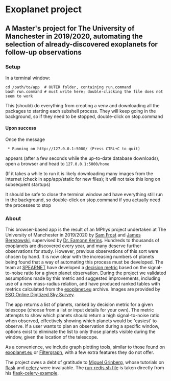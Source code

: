 # Exoplanet project
## A Master's project for The University of Manchester in 2019/2020, automating the selection of already-discovered exoplanets for follow-up observations

### Setup
In a terminal window:
```
cd /path/to/app  # OUTER folder, containing run.command
bash run.command # must write here; double-clicking the file does not seem to work
```
This (should) do everything from creating a venv and downloading all the packages to starting each subshell process. They will keep going in the background, so if they need to be stopped, double-click on stop.command

#### Upon success
Once the message
```
 * Running on http://127.0.0.1:5000/ (Press CTRL+C to quit)
```
appears (after a few seconds while the up-to-date database downloads), open a browser and head to `127.0.0.1:5000/home`

(If it takes a while to run it is likely downloading many images from the internet (check in app/app/static for new files); it will not take this long on subsequent startups)

It should be safe to close the terminal window and have everything still run in the background, so double-click on stop.command if you actually need the processes to stop

### About
This browser-based app is the result of an MPhys project undertaken at The University of Manchester in 2019/2020 by [Sam Frost](mailto:sam.frost458@gmail.com) and [James Berezowski](mailto:jamesberezowski93@gmail.com), supervised by [Dr. Eamonn Kerins](http://www.jb.man.ac.uk/~ekerins/current.html).
Hundreds to thousands of exoplanets are discovered every year, and many deserve further observations for study. However, previous observations of this sort were chosen by hand. It is now clear with the increasing numbers of planets being found that a way of automating this process must be developed. The team at [SPEARNET](http://www.spearnet-team.org) have developed a [decision metric](https://arxiv.org/abs/1802.05645) based on the signal-to-noise ratio for a given planet observation. During the project we validated assumptions made by this metric and suggested improvements, including use of a new mass-radius relation, and have produced ranked tables with metrics calculated from the [exoplanet.eu](http://www.exoplanet.eu) archive. Images are provided by [ESO Online Digitized Sky Survey](https://archive.eso.org/dss/dss).

The app returns a list of planets, ranked by decision metric for a given telescope (choose from a list or input details for your own). The metric attempts to show which planets should return a high signal-to-noise ratio when observed, effectively showing which planets would be 'easiest' to observe. If a user wants to plan an observation during a specific window, options exist to eliminate the list to only those planets visible during the window, given the location of the telescope.

As a convenience, we include graph plotting tools, similar to those found on [exoplanet.eu](http://www.exoplanet.eu/diagrams) or [Filtergraph](https://filtergraph.com/nea), with a few extra features they do not offer.

The project owes a debt of gratitude to [Miguel Grinberg](https://github.com/miguelgrinberg), whose tutorials on [flask](https://blog.miguelgrinberg.com/post/the-flask-mega-tutorial-part-i-hello-world-legacy) and [celery](https://blog.miguelgrinberg.com/post/using-celery-with-flask) were invaluable. The [run-redis.sh file](app/app/run-redis.sh) is taken directly from his [flask-celery-example](https://github.com/miguelgrinberg/flask-celery-example/blob/master/run-redis.sh).
